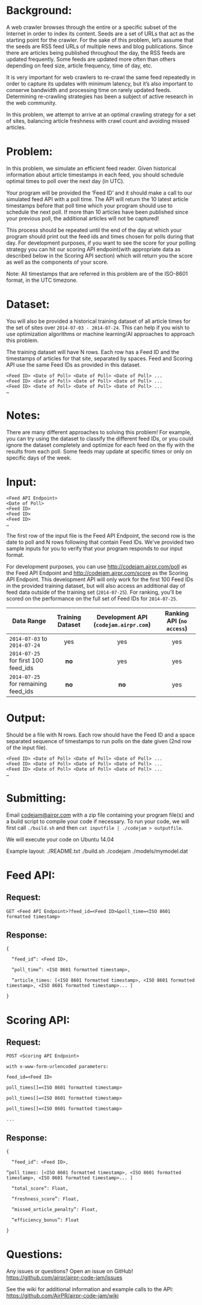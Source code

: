 # Background:
A web crawler browses through the entire or a specific subset of the Internet in order to index its content. Seeds are a set of URLs that act as the starting point for the crawler. For the sake of this problem, let’s assume that the seeds are RSS feed URLs of multiple news and blog publications. Since there are articles being published throughout the day, the RSS feeds are updated frequently. Some feeds are updated more often than others depending on feed size, article frequency, time of day, etc. 

  
It is very important for web crawlers to re-crawl the same feed repeatedly in order to capture its updates with minimum latency, but it’s also important to conserve bandwidth and processing time on rarely updated feeds. Determining re-crawling strategies has been a subject of active research in the web community.

  
In this problem, we attempt to arrive at an optimal crawling strategy for a set of sites, balancing article freshness with crawl count and avoiding missed articles.

  

# Problem: 
In this problem, we simulate an efficient feed reader. Given historical information about article timestamps in each feed, you should schedule optimal times to poll over the next day (in UTC). 

  
Your program will be provided the ‘Feed ID’ and it should make a call to our simulated feed API with a poll time. The API will return the 10 latest article timestamps before that poll time which your program should use to schedule the next poll. If more than 10 articles have been published since your previous poll, the additional articles will not be captured!

  
This process should be repeated until the end of the day at which your program should print out the feed ids and times chosen for polls during that day. For development purposes, if you want to see the score for your polling strategy you can hit our scoring API endpoint(with appropriate data as described below in the Scoring API section) which will return you the score as well as the components of your score. 

  
Note: All timestamps that are referred in this problem are of the ISO-8601 format, in the UTC timezone.

# Dataset:
You will also be provided a historical training dataset of all article times for the set of sites over `2014-07-03 - 2014-07-24`. This can help if you wish to use optimization algorithms or machine learning/AI approaches to approach this problem.

  
The training dataset will have N rows. Each row has a Feed ID and the timestamps of articles for that site, separated by spaces. Feed and Scoring API use the same Feed IDs as provided in this dataset. 

```
<Feed ID> <Date of Poll> <Date of Poll> <Date of Poll> ...
<Feed ID> <Date of Poll> <Date of Poll> <Date of Poll> ...
<Feed ID> <Date of Poll> <Date of Poll> <Date of Poll> ...
…
```

# Notes:
There are many different approaches to solving this problem! For example, you can try using the dataset to classify the different feed IDs, or you could ignore the dataset completely and optimize for each feed on the fly with the results from each poll. Some feeds may update at specific times or only on specific days of the week.


# Input:
```
<Feed API Endpoint>
<Date of Poll>
<Feed ID> 
<Feed ID> 
<Feed ID> 
…
```

  
The first row of the input file is the Feed API Endpoint, the second row is the date to poll and  N rows following that contain Feed IDs. We've provided two sample inputs for you to verify that your program responds to our input format.

  
For development purposes, you can use http://codejam.airpr.com/poll as the Feed API Endpoint and http://codejam.airpr.com/score as the Scoring API Endpoint.  This development API will only work for the first 100 Feed IDs in the provided training dataset, but will also access an additional day of feed data outside of the training set (`2014-07-25`). For ranking, you’ll be scored on the performance on the full set of Feed IDs for `2014-07-25`. 

Data Range | Training Dataset | Development API  (`codejam.airpr.com`) | Ranking API  (`no access`)
-----------|:----------------:|:-----------------------------------:|:-----------------------:
`2014-07-03` to `2014-07-24` | yes | yes | yes
`2014-07-25` for first 100 feed_ids | **no** | yes | yes
`2014-07-25` for remaining feed_ids | **no** | **no** | yes


# Output:
Should be a file with N rows. Each row should have the Feed ID and a space separated sequence of timestamps to run polls on the date given (2nd row of the input file).
```
<Feed ID> <Date of Poll> <Date of Poll> <Date of Poll> ...
<Feed ID> <Date of Poll> <Date of Poll> <Date of Poll> ...
<Feed ID> <Date of Poll> <Date of Poll> <Date of Poll> ...
…
```

# Submitting:
Email codejam@airpr.com with a zip file containing your program file(s) and a build script to compile your code if necessary. To run your code, we will first call `./build.sh` and then `cat inputfile | ./codejam > outputfile`. 

We will execute your code on Ubuntu 14.04

Example layout:
  ./README.txt
  ./build.sh
  ./codejam
  ./models/mymodel.dat

# Feed API:

## Request:
```
GET <Feed API Endpoint>?feed_id=<Feed ID>&poll_time=<ISO 8601 formatted timestamp>
```
  

## Response:
```
{

  “feed_id”: <Feed ID>,

  “poll_time”: <ISO 8601 formatted timestamp>,

  “article_times: [<ISO 8601 formatted timestamp>, <ISO 8601 formatted timestamp>, <ISO 8601 formatted timestamp>... ]

}
```


# Scoring API:

## Request:
```
POST <Scoring API Endpoint>

with x-www-form-urlencoded parameters:

feed_id=<Feed ID>

poll_times[]=<ISO 8601 formatted timestamp>

poll_times[]=<ISO 8601 formatted timestamp>

poll_times[]=<ISO 8601 formatted timestamp>

...
```

## Response:
```
{

  “feed_id”: <Feed ID>,

“poll_times: [<ISO 8601 formatted timestamp>, <ISO 8601 formatted timestamp>, <ISO 8601 formatted timestamp>... ]

  “total_score”: Float,

  “freshness_score”: Float,

  “missed_article_penalty”: Float,

  “efficiency_bonus”: Float

}
```
  
# Questions:
Any issues or questions? Open an issue on GitHub! https://github.com/airpr/airpr-code-jam/issues

See the wiki for additional information and example calls to the API: https://github.com/AirPR/airpr-code-jam/wiki
